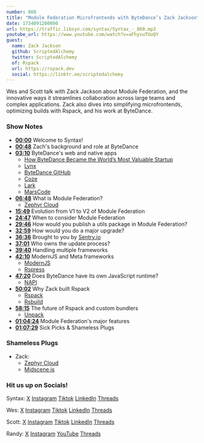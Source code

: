 ```yaml
---
number: 860
title: "Module Federation Microfrontends with ByteDance’s Zack Jackson"
date: 1734091200000
url: https://traffic.libsyn.com/syntax/Syntax_-_860.mp3
youtube_url: https://www.youtube.com/watch?v=aFhysuTUoQY
guest:
  name: Zack Jackson
  github: ScriptedAlchemy
  twitter: ScriptedAlchemy
  of: Rspack
  url: https://rspack.dev
  social: https://linktr.ee/scriptedalchemy
---
```


Wes and Scott talk with Zack Jackson about Module Federation, and the innovative ways it streamlines collaboration across large teams and complex applications. Zack also dives into simplifying microfrontends, optimizing builds with Rspack, and his work at ByteDance.

### Show Notes

* **[00:00](#t=00:00)** Welcome to Syntax!  
* **[00:48](#t=00:48)** Zach's background and role at ByteDance  
* **[03:10](#t=03:10)** ByteDance's web and native apps  
  * [How ByteDance Became the World’s Most Valuable Startup](https://hbr.org/2022/02/how-bytedance-became-the-worlds-most-valuable-startup)  
  * [Lynx](https://github.com/bytedance/lynx-llm)  
  * [ByteDance GitHub](https://github.com/bytedance)  
  * [Coze](https://www.coze.com/)  
  * [Lark](https://www.larksuite.com/)  
  * [MarsCode](https://www.marscode.com/)  
* **[06:48](#t=06:48)** What is Module Federation?  
  * [Zephyr Cloud](https://www.zephyr-cloud.io/)  
* **[15:49](#t=15:49)** Evolution from V1 to V2 of Module Federation  
* **[24:47](#t=24:47)** When to consider Module Federation  
* **[29:46](#t=29:46)** How would you publish a utils package in Module Federation?  
* **[32:59](#t=32:59)** How would you do a major upgrade?  
* **[36:36](#t=36:36)** Brought to you by [Sentry.io](https://sentry.io)  
* **[37:01](#t=37:01)** Who owns the update process?  
* **[39:40](#t=39:40)** Handling multiple frameworks  
* **[42:10](#t=42:10)** ModernJS and Meta frameworks  
  * [ModernJS](https://modernjs.dev/)  
  * [Rspress](https://rspress.dev/)  
* **[47:20](#t=47:20)** Does ByteDance have its own JavaScript runtime?  
  * [NAPI](https://nodejs.org/api/n-api.html)  
* **[50:02](#t=50:02)** Why Zack built Rspack  
  * [Rspack](https://rspack.dev/)  
  * [Rsbuild](https://rsbuild.dev/)  
* **[58:15](#t=58:15)** The future of Rspack and custom bundlers  
  * [Unpack](https://github.com/hardfist/unpack)  
* **[01:04:24](#t=01:04:24)** Module Federation's major features  
* **[01:07:29](#t=01:07:29)** Sick Picks & Shameless Plugs  

### Shameless Plugs

- Zack:
  - [Zephyr Cloud](https://www.zephyr-cloud.io/)
  - [Midscene.js](https://midscenejs.com/)

### Hit us up on Socials!

Syntax: [X](https://twitter.com/syntaxfm) [Instagram](https://www.instagram.com/syntax_fm/) [Tiktok](https://www.tiktok.com/@syntaxfm) [LinkedIn](https://www.linkedin.com/company/96077407/admin/feed/posts/) [Threads](https://www.threads.net/@syntax_fm)

Wes: [X](https://twitter.com/wesbos) [Instagram](https://www.instagram.com/wesbos/) [Tiktok](https://www.tiktok.com/@wesbos) [LinkedIn](https://www.linkedin.com/in/wesbos/) [Threads](https://www.threads.net/@wesbos)

Scott: [X](https://twitter.com/stolinski) [Instagram](https://www.instagram.com/stolinski/) [Tiktok](https://www.tiktok.com/@stolinski) [LinkedIn](https://www.linkedin.com/in/stolinski/) [Threads](https://www.threads.net/@stolinski)

Randy: [X](https://twitter.com/randyrektor) [Instagram](https://www.instagram.com/randyrektor/) [YouTube](https://www.youtube.com/@randyrektor) [Threads](https://www.threads.net/@randyrektor)